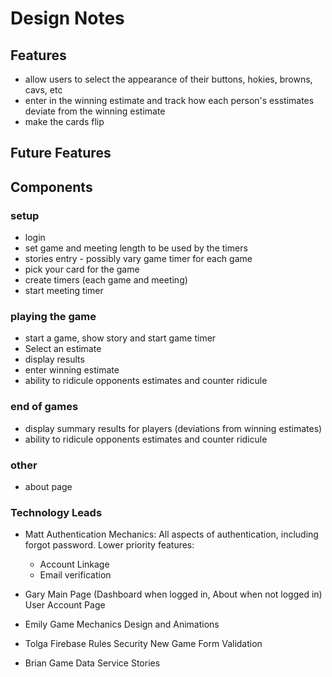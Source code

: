 # Design Notes
## Features
* allow users to select the appearance of their buttons, hokies, browns, cavs, etc
* enter in the winning estimate and track how each person's esstimates deviate from the winning estimate
* make the cards flip

## Future Features

## Components 
### setup
* login
* set game and meeting length to be used by the timers
* stories entry - possibly vary game timer for each game
* pick your card for the game
* create timers (each game and meeting)
* start meeting timer
### playing the game
* start a game, show story and start game timer
* Select an estimate
* display results
* enter winning estimate
* ability to ridicule opponents estimates and counter ridicule
### end of games
* display summary results for players (deviations from winning estimates)
* ability to ridicule opponents estimates and counter ridicule
### other
* about page


### Technology Leads
* Matt
Authentication Mechanics: All aspects of authentication, including forgot password.
Lower priority features:
    - Account Linkage
    - Email verification

* Gary
Main Page (Dashboard when logged in, About when not logged in)
User Account Page

* Emily
Game Mechanics
Design and Animations

* Tolga
Firebase Rules Security
New Game Form Validation

* Brian
Game Data Service
Stories

